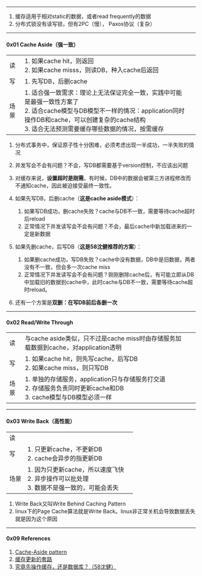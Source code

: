 

-----



1. 缓存适用于相对static的数据，或者read frequently的数据
2. 分布式锁没有读写锁，但有2PC（慢）， Paxos协议（复杂）



-----

#### 0x01 Cache Aside（强一致）



|      |                                                              |      |
| ---- | ------------------------------------------------------------ | ---- |
| 读   | 1. 如果cache hit，则返回<br />2. 如果cache misss，则读DB，种入cache后返回 |      |
| 写   | 1. 先写DB，后删cache                                         |      |
| 场景 | 1. 适合强一致需求：理论上无法保证完全一致，实践中可能是最强一致性方案了<br />2. 适合cache模型与DB模型不一样的情况：application同时操作DB和cache，可以创建复杂的cache结构<br />3. 适合无法预测需要缓存哪些数据的情况，按需缓存 |      |



1. 分布式事务中，保证原子性十分困难，必须考虑出现一半成功，一半失败的情况
2. 并发写会不会有问题？不会，写DB都需要基于version控制，不应该出问题
3. 对缓存来说，**设置超时是刚需**。有时候，DB中的数据会被第三方进程修改而不通知cache，因此被迫接受最终一致性。



1. 如果先写DB，后删cache（**这是cache aside模式**）：
   1. 如果写DB成功，删cache失败？cache与DB不一致，需要等待cache超时后reload
   2. 正常情况下并发读写会不会有问题？不会，最后cache中新加载进来的一定是新数据
2. 如果先删cache，后写DB（**这是58沈健推荐的方案**）：
   1. 如果删cache成功，写DB失败？cache中没有数据，DB中是旧数据，两者没有不一致，但会多一次cache miss
   2. 正常情况下并发读写会不会有问题？刚刚删除cache后，有可能立即从DB中加载旧的数据到cache中，此时cache与DB不一致，需要等待cache超时reload。
3. 还有一个方案是**双删：在写DB前后各删一次**



-----

#### 0x02 Read/Write Through



|      |                                                              |      |
| ---- | ------------------------------------------------------------ | ---- |
| 读   | 与cache aside类似，只不过是cache miss时由存储服务加载数据到cache，对application透明 |      |
| 写   | 1. 如果cache hit，则先写cache，后写DB<br />2. 如果cache miss，则只写DB |      |
| 场景 | 1. 单独的存储服务，application只与存储服务打交道<br />2. 存储服务负责同时更新cache和DB<br />3. cache模型与DB模型必须一样 |      |



----

#### 0x03 Write Back（高性能）

|      |                                                              |      |
| ---- | ------------------------------------------------------------ | ---- |
| 读   |                                                              |      |
| 写   | 1. 只更新cache，不更新DB<br />2. cache会异步的指更新DB       |      |
| 场景 | 1. 因为只更新cache，所以速度飞快<br />2. 异步操作可以批处理<br />3. 数据不是强一致的，可能会丢失 |      |

1. Write Back又叫Write Behind Caching Pattern
2. linux下的Page Cache算法就是Write Back。linux非正常关机会导致数据丢失就是因为这个原因



-----

#### 0x09 References

1. [Cache-Aside pattern](https://docs.microsoft.com/en-us/azure/architecture/patterns/cache-aside)
2. [缓存更新的套路](https://coolshell.cn/articles/17416.html)
3. [究竟先操作缓存，还是数据库？（58沈健）](https://cloud.tencent.com/developer/article/1168977)